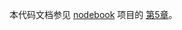 本代码文档参见 [nodebook](https://github.com/yunnysunny/nodebook) 项目的
[第5章](https://github.com/yunnysunny/nodebook/blob/master/text/05_node_database.md)。